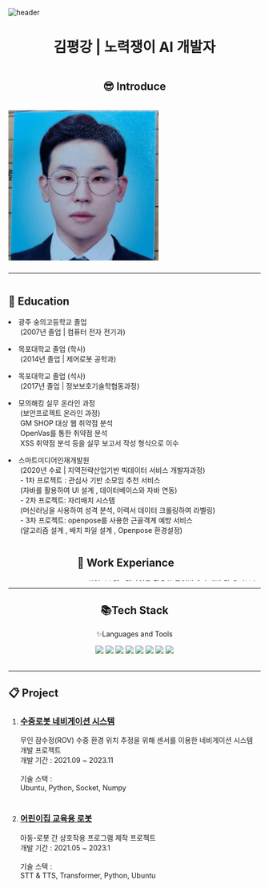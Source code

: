 
![header](https://capsule-render.vercel.app/api?type=waving&color=auto&height=300&section=header&text=PeaceKim%20World!&fontSize=90)
<div align="center">
    <h1 class="notion-title"> 김평강 | 노력쟁이 AI 개발자</h1>
</div>
<div align="center"
    style = "overflow:hidden;height:400px">
    <h2>😎 Introduce</h2>
    <br>
        <img 
        src="photo/ID_photo.jpg"
        style = "height:300px;float:left">
    <!-- <div style="height:300px;width:1px;background-color:grey"></div> -->
    <div>
       <!-- 자기소개 작성 -->
    </div>

</div>
<hr>
<div style = "overflow:hidden;height:600px">
    <div style="float:left">
        <h2>🏫 Education</h2>
            <li> 광주 숭의고등학교 졸업<br>
                <ul> (2007년 졸업 | 컴퓨터 전자 전기과)</ul>
            </li>
            <li> 목포대학교 졸업 (학사)
                <ul> (2014년 졸업 | 제어로봇 공학과)</ul>
            </li>
            <li> 목포대학교 졸업 (석사)
                <ul> (2017년 졸업 | 정보보호기술학협동과정)</ul>
            </li>
            <li> 모의해킹 실무 온라인 과정 
                <ul> (보안프로젝트 온라인 과정)<br>
                    GM SHOP 대상 웹 취약점 분석<br>
                    OpenVas를 통한 취약점 분석<br>
                    XSS 취약점 분석 등을 실무 보고서 작성 형식으로 이수<br>
                </ul>
            </li>    
            <li> 스마트미디어인재개발원
                <ul> (2020년 수료 | 지역전략산업기반 빅데이터 서비스 개발자과정)<br>
                    - 1차 프로젝트 :  관심사 기반 소모임 추천 서비스<br>
                    (자바를 활용하여 UI 설계 , 데이터베이스와 자바 연동)<br>
                    - 2차 프로젝트: 자리배치 시스템<br> 
                    (머신러닝을 사용하여 성격 분석, 이력서 데이터 크롤링하여 라벨링)<br>
                    - 3차 프로젝트: openpose를 사용한 근골격계 예방 서비스<br>
                (알고리즘 설계 , 배치 파일 설계 , Openpose 환경설정)
                </ul>
            </li>
    </div>        
    <div style="float:right">            
        <h2>💼 Work Experiance </h2>
            <li> 삼영시스템 : 델파이를 활용한 무인발매기 개발 및 유지보수
                <ul> 사원 | 2014.04 ~ 2014.09<br></ul>
            </li>
            <li> 지오정보기술 : 자바스크립트를 활용한 스마트 ATM UI 설계
                <ul> 프리랜서 | 2019.02 ~ 2019.04<br></ul>
            </li>
            <li> 레드원테크놀러지(주) : 인공지능응용팀 
                <ul> 연구원 | 2021.04 ~ 2023.01<br></ul>
            </li>        
    </div>            
</div>

<hr>     
<div align = "center">
    <h2>📚Tech Stack</h2>
    <p>✨Languages and Tools </p>
    <img src="https://img.shields.io/badge/python-purple?style=flat&logo=Python&logoColor=white"/>
    <img src="https://img.shields.io/badge/GitHub-181717?style=flat&logo=GitHub&logoColor=white" />
    <img src="https://img.shields.io/badge/Visual%20Studio%20Code-007ACC?style=flat&logo=VisualStudioCode&logoColor=white" />
    <img src="https://img.shields.io/badge/Visual%20Studio-5C2D91?style=flat&logo=VisualStudioCode&logoColor=white" />
    <img src="https://img.shields.io/badge/PyQt-41CD52?style=flat&logo=Qt&logoColor=white" />
    <img src="https://img.shields.io/badge/Anaconda-44A833?style=flat&logo=Anaconda&logoColor=white" />
    <img src="https://img.shields.io/badge/NumPy-013243?style=flat&logo=NumPy&logoColor=white" />
    <img src="https://img.shields.io/badge/Pandas-150458?style=flat&logo=Pandas&logoColor=white" />
</div>
<br>
<hr>
<div>
    <h2>📋 Project</h2>
    <ol>
        <li>
            <a href="https://github.com/pk3313/pk3313/tree/main/Project_A"><h3>수중로봇 네비게이션 시스템</h3></a>
            무인 잠수정(ROV) 수중 환경 위치 추정을 위해 센서를 이용한 네비게이션 시스템 개발 프로젝트<br>
            개발 기간 : 2021.09 ~ 2023.11<br>
            <br>
            기술 스택 :<br>
            Ubuntu, Python, Socket, Numpy        
        </li>
        <br>
        <li><a href=""> <h3>어린이집 교육용 로봇 </h3></a>
            아동-로봇 간 상호작용 프로그램 제작 프로젝트<br>
            개발 기간 : 2021.05 ~ 2023.1 <br><br>
            기술 스택 :<br>
            STT & TTS, Transformer, Python, Ubuntu</ul>
        </li>    
    </ol>
</div>






<!-- 
    <li>프로젝트 명 : 수중 로봇 네비게이션 시스템<br>
        <ul> 
            - 담당 역할 : DVL, FOG, Depth, Altimeter 데이터를 활용한 시각화 및 위치추정, 좌표 계산 프로그램<br>
            - 기술 스택 : Ubuntu, Python, Socket, Numpy<br>
            - 업무 기간 : 2021.09 ~ 2022.11 <br>
            - 상세 내용 : <br>
            <ul>
                - 무인잠수정(ROV)의 수중 환경 위치 추정을 위해 센서를 이용한 네비게이션 시스템 개발 프로젝트로, 센서 데이터 통신 및 ROV 위치 추정, 시각화를 담당<br>
                - 도분초 좌표계 코드를 사용중인 프로그램의 형식에 맞게 변경하는 코드를 작성하여 네비게이션 프로그램에 출력해주는 프로그램을 제작<br>
                - socket통신 코드를 작성하여 로봇 및 센서 간의 올바른 통신이 이루어 지는 지 체크하는 코드를 작성<br>
                - GPS 데이터를 받아와 센서로 데이터를 전송하는 코드 작성을 담당<br>
            </ul>
        </ul>
    </il>
    <li>프로젝트 명 : 어린이집 교육용 로봇<br>
        <ul> 
            - 주요 업무 : 백엔드 및 실무 담당자<br>
            - 담당 역할 : 로봇간 상호작용 프로그램 제작, QnA 생성 프로그램 제작, Corpus 제작, 실무 담당자<br>
            - 업무 기간 : 2021.05 ~ 2023.1 <br>
            - 상세 내용 : <br>
            <ul>
                - STT & TTS를 활용한 로봇 간 상호작용 프로그램 작성 , Transformer 모델을 활용한 QnA 생성, 질문 생성을 위한 Corpus 프로그램 제작 등을 담당 및 실무 담당자로서 프로젝트를 주도<br>
                - 어린이 대화를 위한 Corpus 제작을 위해 어린이 데이터를 수집하는 Crawling 코드를 작성하여 어린이 데이터를 수집<br> 
-->



<!--
**pk3313/pk3313** is a ✨ _special_ ✨ repository because its `README.md` (this file) appears on your GitHub profile.

Here are some ideas to get you started:

- 🔭 I’m currently working on ...
- 🌱 I’m currently learning ...
- 👯 I’m looking to collaborate on ...
- 🤔 I’m looking for help with ...
- 💬 Ask me about ...
- 📫 How to reach me: ...
- 😄 Pronouns: ...
- ⚡ Fun fact: ...
-->
